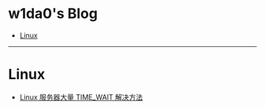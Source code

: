 
w1da0's Blog
=== 

- [Linux](#linux)

---

# Linux 

* [Linux 服务器大量 TIME_WAIT 解决方法](https://github.com/w1da0/MyBlog/issues/1)
